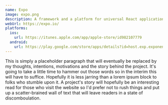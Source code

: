 ```yaml
---
name: Expo
image: expo.png
description: A framework and a platform for universal React applications. It is a set of tools and services built around React Native and native platforms that help you develop, build, deploy, and quickly iterate on iOS, Android, and web apps from the same JavaScript/TypeScript codebase.
webUrl: https://expo.io/
platforms:
  ios:
    url: https://itunes.apple.com/app/apple-store/id982107779
  android:
    url: https://play.google.com/store/apps/details?id=host.exp.exponent&referrer=www
---
```


This is simply a placeholder paragraph that will eventually be replaced by my thoughts, intentions, motivations and the story behind the project. It's going to take a little time to hammer out those words so in the interim this will have to suffice. Hopefully it is less jarring than a lorem ipsum block to folks who stumble upon it. A project's story will hopefully be an interesting read for those who visit the website so I'd prefer not to rush things and put up a scatter-brained wall of text that will leave readers in a state of discomboulation.

